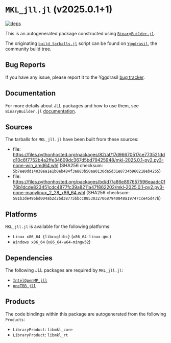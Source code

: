 # `MKL_jll.jl` (v2025.0.1+1)

[![deps](https://juliahub.com/docs/MKL_jll/deps.svg)](https://juliahub.com/ui/Packages/General/MKL_jll/)

This is an autogenerated package constructed using [`BinaryBuilder.jl`](https://github.com/JuliaPackaging/BinaryBuilder.jl).

The originating [`build_tarballs.jl`](https://github.com/JuliaPackaging/Yggdrasil/blob/5120cfdb56bd540d6b656a4139c2f6b8b8168e7b/M/MKL/build_tarballs.jl) script can be found on [`Yggdrasil`](https://github.com/JuliaPackaging/Yggdrasil/), the community build tree.

## Bug Reports

If you have any issue, please report it to the Yggdrasil [bug tracker](https://github.com/JuliaPackaging/Yggdrasil/issues).

## Documentation

For more details about JLL packages and how to use them, see `BinaryBuilder.jl` [documentation](https://docs.binarybuilder.org/stable/jll/).

## Sources

The tarballs for `MKL_jll.jl` have been built from these sources:

* file: https://files.pythonhosted.org/packages/82/af/17d96670517ce773521ddd10c6f7752b4a2ffe34609dc367d5bd79425948/mkl-2025.0.1-py2.py3-none-win_amd64.whl (SHA256 checksum: `5b7ee0dd14038ea1e1b0eb484f3a883b50aa0130da5d31e8734b960218eb4255`)
* file: https://files.pythonhosted.org/packages/bd/d7/a86e897657596eaadc0f76b1dcde823451cdc4877fc39a8211a47f862202/mkl-2025.0.1-py2.py3-none-manylinux_2_28_x86_64.whl (SHA256 checksum: `581b3de496bd004ab2d2bd38775bbcc885303270687940848a19747cce45d47b`)

## Platforms

`MKL_jll.jl` is available for the following platforms:

* `Linux x86_64 {libc=glibc}` (`x86_64-linux-gnu`)
* `Windows x86_64` (`x86_64-w64-mingw32`)

## Dependencies

The following JLL packages are required by `MKL_jll.jl`:

* [`IntelOpenMP_jll`](https://github.com/JuliaBinaryWrappers/IntelOpenMP_jll.jl)
* [`oneTBB_jll`](https://github.com/JuliaBinaryWrappers/oneTBB_jll.jl)

## Products

The code bindings within this package are autogenerated from the following `Products`:

* `LibraryProduct`: `libmkl_core`
* `LibraryProduct`: `libmkl_rt`
